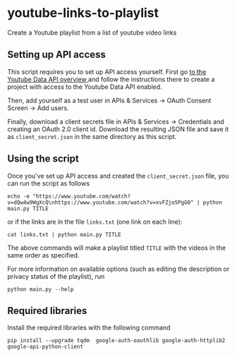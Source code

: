# youtube-links-to-playlist
Create a Youtube playlist from a list of youtube video links

## Setting up API access

This script requires you to set up API access yourself. First go [to the Youtube Data API overview ](https://developers.google.com/youtube/v3/getting-started) and follow the instructions there to create a project with access to the Youtube Data API enabled.

Then, add yourself as a test user in APIs & Services -> OAuth Consent Screen -> Add users.

Finally, download a client secrets file in APIs & Services -> Credentials and creating an OAuth 2.0 client id. Download the resulting JSON file and save it as `client_secret.json` in the same directory as this script.

## Using the script

Once you've set up API access and created the `client_secret.json` file, you can run the script as follows
```
echo -e "https://www.youtube.com/watch?v=dQw4w9WgXcQ\nhttps://www.youtube.com/watch?v=xvFZjo5PgG0" | python main.py TITLE
```

or if the links are in the file `links.txt` (one link on each line):
```
cat links.txt | python main.py TITLE
```

The above commands will make a playlist titled `TITLE` with the videos in the same order as specified.

For more information on available options (such as editing the description or privacy status of the playlist), run
```
python main.py --help
```

## Required libraries

Install the required libraries with the following command
```
pip install --upgrade tqdm  google-auth-oauthlib google-auth-httplib2 google-api-python-client
```
